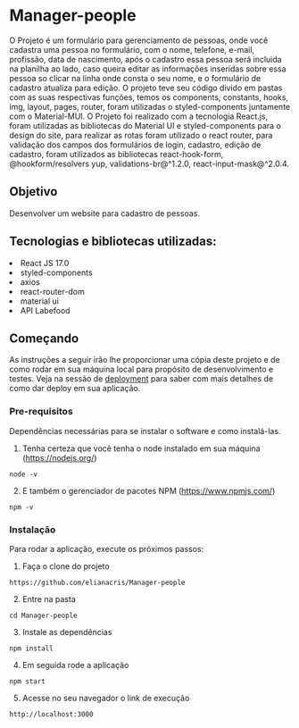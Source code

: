 # Manager-people
O Projeto é um formulário para gerenciamento de pessoas, onde você cadastra uma pessoa no formulário, com o nome, telefone, e-mail, profissão, data de nascimento, após o cadastro essa pessoa será incluida na planilha ao lado, caso queira editar as informações inseridas sobre essa pessoa so clicar na linha onde consta o seu nome, e o formulário de cadastro atualiza para edição.
O projeto teve seu código divido em pastas com as suas respectivas funções, temos os components, constants, hooks, img, layout, pages, router, foram utilizadas o styled-components juntamente com o Material-MUI.
O Projeto foi realizado com a tecnologia React.js, foram utilizadas as bibliotecas do Material UI e styled-components para o design do site, para realizar as rotas foram utilizado o react router, para validação dos campos dos formulários de login, cadastro, edição de cadastro, foram utilizados as bibliotecas react-hook-form, @hookform/resolvers yup, validations-br@^1.2.0, react-input-mask@^2.0.4.

## Objetivo
Desenvolver um website para cadastro de pessoas. 

 ## Tecnologias e bibliotecas utilizadas:
<li> React JS 17.0
<li> styled-components
<li> axios
<li> react-router-dom
<li> material ui
<li> API Labefood

## Começando

As instruções a seguir irão lhe proporcionar uma cópia deste projeto e de como rodar em sua máquina local para propósito de desenvolvimento e testes. Veja na sessão de [deployment](#Deployment) para saber com mais detalhes de como dar deploy em sua aplicação.

### Pre-requisitos
Dependências necessárias para se instalar o software e como instalá-las.

1. Tenha certeza que você tenha o node instalado em sua máquina (https://nodejs.org/)

```
node -v
```
2. E também o gerenciador de pacotes NPM (https://www.npmjs.com/)
```
npm -v
```

### Instalação

Para rodar a aplicação, execute os próximos passos:

1. Faça o clone do projeto
```
https://github.com/elianacris/Manager-people
```

2. Entre na pasta

```
cd Manager-people
```

3. Instale as dependências

```
npm install
```

4. Em seguida rode a aplicação

```
npm start
```

5. Acesse no seu navegador o link de execução

```
http://localhost:3000
```
